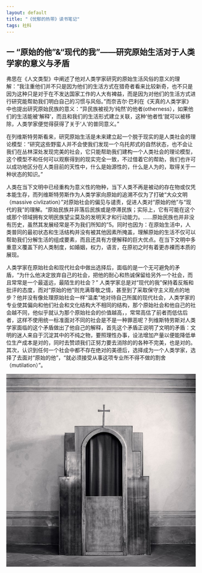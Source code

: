 ```yaml
---
layout: default
title: "《忧郁的热带》读书笔记"
tags: 社科 
---
```


## 一 “原始的他”&“现代的我”——研究原始生活对于人类学家的意义与矛盾

弗思在《人文类型》中阐述了他对人类学家研究的原始生活风俗的意义的理解：“我注重他们并不只是因为他们的生活方式在猎奇者看来比较新奇，也不只是因为这种只是对于在不发达国家工作的人大有裨益，而是因为对他们的生活方式进行研究能帮助我们明白自己的习惯与风俗。”而奈吉尔·巴利在《天真的人类学家》中也提出研究原始民族的意义：“异民族被视为‘纯然’的他者(otherness），如果他们的生活能被‘解释’，而且和我们的生活形式建立关联，这种‘他者性’就可以被移除，人类学家便觉得获得了关于‘人’的普同意义。”

在列维斯特劳斯看来，研究原始生活是未来建立起一个脱于现实的是人类社会的理论模型：“研究这些野蛮人并不会使我们发现一个乌托邦式的自然状态，也不会让我们在丛林深处发现完美的社会，它只能帮助我们建构一个人类社会的理论模型，这个模型不和任何可以观察得到的现实完全一致，不过借着它的帮助，我们也许可以成功地区分在人类目前的天性中，什么是始源性的，什么是人为的，取得关于一种状态的知识。”

人类在当下文明中已经重构为意义性的物种，当下人类不再是被动的存在物或仅凭本能生存，而列维斯特劳斯作为人类学家向原始的追溯不仅为了打破“大众文明（massive civlization）”对原始社会的偏见与谴责，促进人类对“原始的他”与“现代的我”的理解。“原始民族并非落后民族或是停滞民族；实际上，它有可能在这个或那个领域拥有文明民族望尘莫及的发明天才和行动能力。……原始民族也并非没有历史，虽然其发展经常是不为我们所知的”5。同时也因为：在原始生活中，人类普同的最初状态和生活结构并没有被其他因素所掩盖，理解原始的生活不仅可以帮助我们分解生活的组成要素，而且还具有方便解释的巨大优点。在当下文明中多重意义覆盖下的人类制度，如婚姻，权力，语言，在原初之时有着更赤裸而本质的展现。

人类学家在原始社会和现代社会中做出选择后，面临的是一个无可避免的矛盾，“为什么他决定放弃自己的社会，把他的耐心和热诚保留给另外一个社会，而且常常是一个最遥远，最陌生的社会？” 人类学家总是对“现代的我”保持着反叛和批评的态度，而对“原始的他”则充满尊敬之情，甚至到了采取保守主义观点的地步？他并没有像处理原始社会一样“温柔”地对待自己所属的现代社会，人类学家的专业使其偏向和他们社会和文化结构大不相同的结构，那个原始社会和他自己的社会越不同，他似乎就认为那个原始社会的价值越高，，常常高估了前者而低估后者，这样不使用统一标准面对不同的社会是不是一种罪恶呢？列维斯特劳斯对人类学家面临的这个矛盾做出了他自己的解释，首先这个矛盾正说明了文明的矛盾：文明的迷人来自于沉淀其中的不纯之物，要照理性办事，设法增加产量以便能降低单位生产成本是对的，同时去赞颂我们正努力要去消除的的各种不完美，也是对的。其次，认识到任何一个社会中都不存在绝对的美德后，选择成为一个人类学家，选择了去面对“原始的他”，“就必须接受从事这项专业所不得不做的割舍（mutilation）”。

![test](/assets/img/bg-about.jpg)

